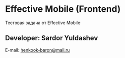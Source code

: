 # Effective Mobile (Frontend)

Тестовая задача от Effective Mobile

## Developer: Sardor Yuldashev

E-mail: henkook-baron@mail.ru 